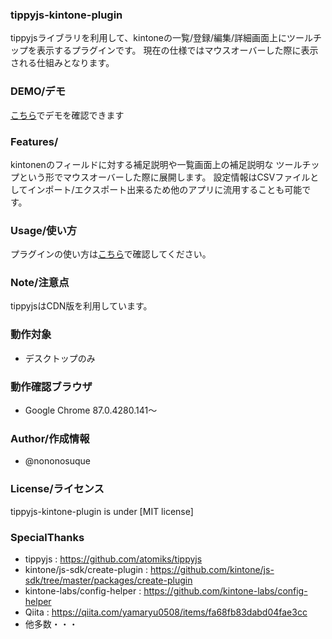 ### tippyjs-kintone-plugin
tippyjsライブラリを利用して、kintoneの一覧/登録/編集/詳細画面上にツールチップを表示するプラグインです。
現在の仕様ではマウスオーバーした際に表示される仕組みとなります。

### DEMO/デモ
[こちら](https://sashisuseho.com/tippyjs-kintone-plugin/)でデモを確認できます

### Features/
kintonenのフィールドに対する補足説明や一覧画面上の補足説明な
ツールチップという形でマウスオーバーした際に展開します。
設定情報はCSVファイルとしてインポート/エクスポート出来るため他のアプリに流用することも可能です。

### Usage/使い方
プラグインの使い方は[こちら](https://sashisuseho.com/tippyjs-kintone-plugin/)で確認してください。

### Note/注意点
tippyjsはCDN版を利用しています。

### 動作対象
* デスクトップのみ

### 動作確認ブラウザ 
* Google Chrome 87.0.4280.141〜

### Author/作成情報
* @nononosuque

### License/ライセンス
tippyjs-kintone-plugin is under [MIT license]

### SpecialThanks
* tippyjs                      : https://github.com/atomiks/tippyjs
* kintone/js-sdk/create-plugin : https://github.com/kintone/js-sdk/tree/master/packages/create-plugin
* kintone-labs/config-helper   : https://github.com/kintone-labs/config-helper
* Qiita                        : https://qiita.com/yamaryu0508/items/fa68fb83dabd04fae3cc
* 他多数・・・
